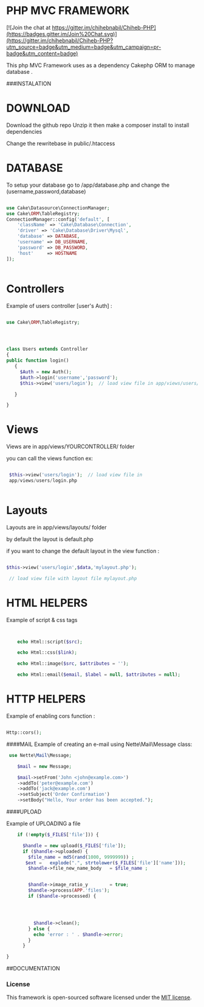 PHP MVC FRAMEWORK
===

[![Join the chat at https://gitter.im/chihebnabil/Chiheb-PHP](https://badges.gitter.im/Join%20Chat.svg)](https://gitter.im/chihebnabil/Chiheb-PHP?utm_source=badge&utm_medium=badge&utm_campaign=pr-badge&utm_content=badge)

This php MVC Framework uses as a dependency  Cakephp ORM to manage database .


###INSTALATION


DOWNLOAD
==
Download the github repo  Unzip it then make a composer install to install dependencies

Change the rewritebase in  public/.htaccess

DATABASE
==

To setup your database go to  /app/database.php and change the (username,password,database)

```php

use Cake\Datasource\ConnectionManager;
use Cake\ORM\TableRegistry;
ConnectionManager::config('default', [
    'className' => 'Cake\Database\Connection',
    'driver' => 'Cake\Database\Driver\Mysql',
    'database' => DATABASE,
    'username' => DB_USERNAME,
    'password' => DB_PASSWORD,
    'host'     => HOSTNAME
]);



```
Controllers
==
Example of users controller [user's Auth] :

```php

use Cake\ORM\TableRegistry;




class Users extends Controller
{
public function login()
   {
     $Auth = new Auth();
     $Auth->login('username','password');
     $this->view('users/login');  // load view file in app/views/users/login.php

   }

}


```
Views
==
Views are in app/views/YOURCONTROLLER/ folder

you can call the views function ex:

```php

 $this->view('users/login');  // load view file in
 app/views/users/login.php



```
Layouts
==
Layouts are in app/views/layouts/ folder

by default the layout is default.php

if you want to change the default layout in the view function :


```php

$this->view('users/login',$data,'mylayout.php');

 // load view file with layout file mylayout.php


```

HTML HELPERS
==
Example of script & css tags

```php


    echo Html::script($src);

    echo Html::css($link);

    echo Html::image($src, $attributes = '');

    echo Html::email($email, $label = null, $attributes = null);


```

HTTP HELPERS
==
Example of enabling cors function  :

```php

Http::cors();


```

####MAIL
Example of creating an e-mail using Nette\Mail\Message class:

```php
 use Nette\Mail\Message;

    $mail = new Message;

    $mail->setFrom('John <john@example.com>')
    ->addTo('peter@example.com')
    ->addTo('jack@example.com')
    ->setSubject('Order Confirmation')
    ->setBody("Hello, Your order has been accepted.");
```




####UPLOAD

Example of UPLOADING  a file


```php
    if (!empty($_FILES['file'])) {

      $handle = new upload($_FILES['file']);
      if ($handle->uploaded) {
        $file_name = md5(rand(1000, 9999999)) ;
       $ext =   explode(".", strtolower($_FILES['file']['name']));
        $handle->file_new_name_body   = $file_name ;


        $handle->image_ratio_y        = true;
        $handle->process(APP.'files');
        if ($handle->processed) {




          $handle->clean();
        } else {
          echo 'error : ' . $handle->error;
        }
      }

}
```
##DOCUMENTATION


### License

This framework is open-sourced software licensed under the [MIT license](http://opensource.org/licenses/MIT).
